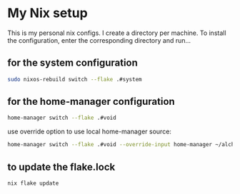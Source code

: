 # My Nix setup

This is my personal nix configs. 
I create a directory per machine.
To install the configuration, enter the corresponding directory and run...

## for the system configuration

```sh
sudo nixos-rebuild switch --flake .#system
```

## for the home-manager configuration

```sh
home-manager switch --flake .#void
```

use override option to use local home-manager source:
```sh
home-manager switch --flake .#void --override-input home-manager ~/alchemy/summons/nixos/home-manager 
```

## to update the flake.lock

```sh
nix flake update
```

